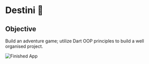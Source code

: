 

# Destini 🤔

## Objective

Build an adventure game; utilize Dart OOP principles to build a well organised project.

![Finished App](https://github.com/londonappbrewery/Images/blob/master/Destini.gif)
